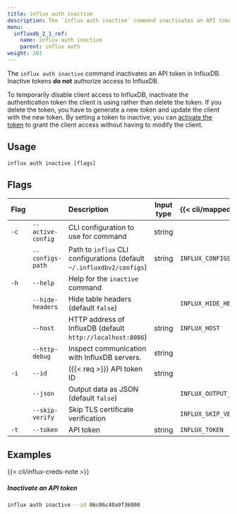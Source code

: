 ```yaml
---
title: influx auth inactive
description: The `influx auth inactive` command inactivates an API token in InfluxDB.
menu:
  influxdb_2_1_ref:
    name: influx auth inactive
    parent: influx auth
weight: 201
---
```


The `influx auth inactive` command inactivates an API token in InfluxDB.
Inactive tokens **do not** authorize access to InfluxDB.

To temporarily disable client access to InfluxDB, inactivate the authentication
token the client is using rather than delete the token.
If you delete the token, you have to generate a new token and update the client
with the new token.
By setting a token to inactive, you can [activate the token](/influxdb/v2.2/reference/cli/influx/auth/active/)
to grant the client access without having to modify the client.

## Usage
```
influx auth inactive [flags]
```

## Flags
| Flag |                   | Description                                                           | Input type | {{< cli/mapped >}}    |
|:-----|:------------------|:----------------------------------------------------------------------|:----------:|:----------------------|
| `-c` | `--active-config` | CLI configuration to use for command                                  | string     |                       |
|      | `--configs-path`  | Path to `influx` CLI configurations (default `~/.influxdbv2/configs`) | string     | `INFLUX_CONFIGS_PATH` |
| `-h` | `--help`          | Help for the `inactive` command                                       |            |                       |
|      | `--hide-headers`  | Hide table headers (default `false`)                                  |            | `INFLUX_HIDE_HEADERS` |
|      | `--host`          | HTTP address of InfluxDB (default `http://localhost:8086`)            | string     | `INFLUX_HOST`         |
|      | `--http-debug`    | Inspect communication with InfluxDB servers.                          | string     |                       |
| `-i` | `--id`            | ({{< req >}}) API token ID                                            | string     |                       |
|      | `--json`          | Output data as JSON (default `false`)                                 |            | `INFLUX_OUTPUT_JSON`  |
|      | `--skip-verify`   | Skip TLS certificate verification                                     |            | `INFLUX_SKIP_VERIFY`  |
| `-t` | `--token`         | API token                                                             | string     | `INFLUX_TOKEN`        |

## Examples

{{< cli/influx-creds-note >}}

##### Inactivate an API token
```sh
influx auth inactive --id 06c86c40a9f36000
```
